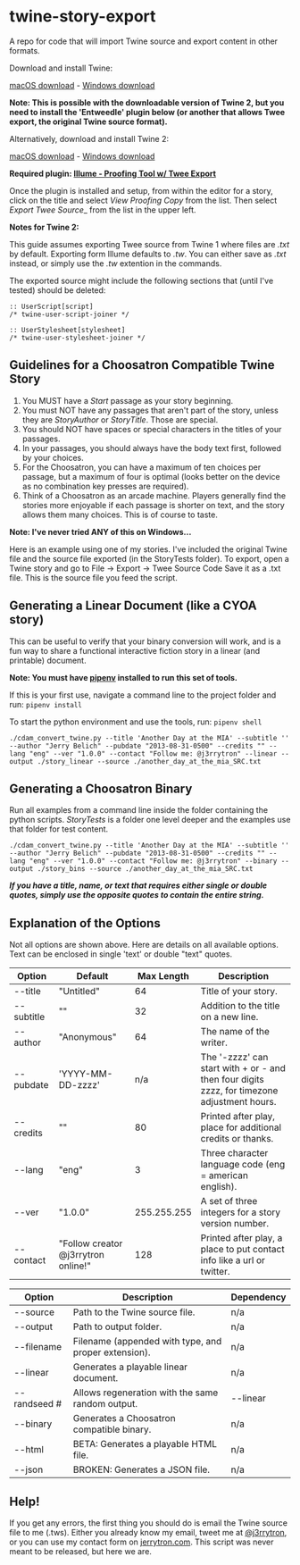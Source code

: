 # twine-story-export
A repo for code that will import Twine source and export content in other formats.

Download and install Twine:

[macOS download](http://twinery.org/downloads/twine_1.4.2_osx.zip) - [Windows download](http://twinery.org/downloads/twine_1.4.2_win.exe)

__Note: This is possible with the downloadable version of Twine 2, but you need to install the 'Entweedle' plugin below (or another that allows Twee export, the original Twine source format).__

Alternatively, download and install Twine 2:

[macOS download](https://github.com/klembot/twinejs/releases/download/2.3.2/twine_2.3.2_macos.dmg) - [Windows download](https://github.com/klembot/twinejs/releases/download/2.3.2/twine_2.3.2_win.exe)

__Required plugin: [Illume - Proofing Tool w/ Twee Export](http://www.maximumverbosity.net/twine/Illume/)__

Once the plugin is installed and setup, from within the editor for a story, click on the title and select _View Proofing Copy_ from the list. Then select _Export Twee Source__ from the list in the upper left.

__Notes for Twine 2:__

This guide assumes exporting Twee source from Twine 1 where files are _.txt_ by default. Exporting form Illume defaults to _.tw_. You can either save as _.txt_ instead, or simply use the _.tw_ extention in the commands.

The exported source might include the following sections that (until I've tested) should be deleted:
```
:: UserScript[script]
/* twine-user-script-joiner */

:: UserStylesheet[stylesheet]
/* twine-user-stylesheet-joiner */
```

## Guidelines for a Choosatron Compatible Twine Story

1. You MUST have a _Start_ passage as your story beginning.
2. You must NOT have any passages that aren't part of the story, unless they are _StoryAuthor_ or _StoryTitle_. Those are special.
3. You should NOT have spaces or special characters in the titles of your passages.
4. In your passages, you should always have the body text first, followed by your choices.
5. For the Choosatron, you can have a maximum of ten choices per passage, but a maximum of four is optimal (looks better on the device as no combination key presses are required).
6. Think of a Choosatron as an arcade machine. Players generally find the stories more enjoyable if each passage is shorter on text, and the story allows them many choices. This is of course to taste.

__Note: I've never tried ANY of this on Windows...__

Here is an example using one of my stories. I've included the original Twine file and the source file exported (in the StoryTests folder). To export, open a Twine story and go to File -> Export -> Twee Source Code
Save it as a .txt file. This is the source file you feed the script.

## Generating a Linear Document (like a CYOA story)
This can be useful to verify that your binary conversion will work, and is a fun way to share a functional interactive fiction story in a linear (and printable) document.

__Note: You must have [pipenv](https://pipenv.pypa.io/en/latest/install/) installed to run this set of tools.__

If this is your first use, navigate a command line to the project folder and run: `pipenv install`

To start the python environment and use the tools, run: `pipenv shell`

```
./cdam_convert_twine.py --title 'Another Day at the MIA' --subtitle '' --author "Jerry Belich" --pubdate "2013-08-31-0500" --credits "" --lang "eng" --ver "1.0.0" --contact "Follow me: @j3rrytron" --linear --output ./story_linear --source ./another_day_at_the_mia_SRC.txt
```

## Generating a Choosatron Binary
Run all examples from a command line inside the folder containing the python scripts. _StoryTests_ is a folder one level deeper and the examples use that folder for test content.
```
./cdam_convert_twine.py --title 'Another Day at the MIA' --subtitle '' --author "Jerry Belich" --pubdate "2013-08-31-0500" --credits "" --lang "eng" --ver "1.0.0" --contact "Follow me: @j3rrytron" --binary --output ./story_bins --source ./another_day_at_the_mia_SRC.txt
```

**_If you have a title, name, or text that requires either single or double quotes, simply use the opposite quotes to contain the entire string._**

## Explanation of the Options
Not all options are shown above. Here are details on all available options. Text can be enclosed in single 'text' or double "text" quotes.

Option | Default | Max Length | Description
------ | ------- | ---------- | -----------
--title | "Untitled" | 64 | Title of your story.
--subtitle | "" | 32 | Addition to the title on a new line.
--author | "Anonymous" | 64 | The name of the writer.
--pubdate | 'YYYY-MM-DD-zzzz' | n/a | The '-zzzz' can start with + or - and then four digits zzzz, for timezone adjustment hours.
--credits | "" | 80 | Printed after play, place for additional credits or thanks.
--lang | "eng" | 3 | Three character language code (eng = american english).
--ver | "1.0.0" | 255.255.255 | A set of three integers for a story version number.
--contact | "Follow creator @j3rrytron online!" | 128 | Printed after play, a place to put contact info like a url or twitter.

Option | Description | Dependency
------ | ----------- | ----------
--source | Path to the Twine source file. | n/a
--output | Path to output folder. | n/a
--filename | Filename (appended with type, and proper extension). | n/a
--linear | Generates a playable linear document. | n/a
--randseed # | Allows regeneration with the same random output. | --linear
--binary | Generates a Choosatron compatible binary. | n/a
--html | BETA: Generates a playable HTML file. | n/a
--json | BROKEN: Generates a JSON file. | n/a

## Help!
If you get any errors, the first thing you should do is email the Twine source file to me (<name>.tws). Either you already know my email, tweet me at [@j3rrytron](https://www.twitter.com/j3rrytron), or you can use my contact form on [jerrytron.com](http://jerrytron.com). This script was never meant to be released, but here we are.
